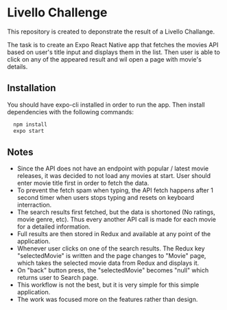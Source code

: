 
# Livello Challenge

This repository is created to deponstrate the result of a Livello Challange. 

The task is to create an Expo React Native app that fetches the movies API based on user's title input and displays them in the list. Then user is able to click on any of the appeared result and wil open a page with movie's details.


## Installation

You should have expo-cli installed in order to run the app.
Then install dependencies with the following commands:

```bash
  npm install
  expo start
```


    
## Notes

- Since the API does not have an endpoint with popular / latest movie releases, it was decided to not load any movies at start. User should enter movie title first in order to fetch the data.
- To prevent the fetch spam when typing, the API fetch happens after 1 second timer when users stops typing and resets on keyboard interraction.
- The search results first fetched, but the data is shortoned (No ratings, movie genre, etc). Thus every another API call is made for each movie for a detailed information.
- Full results are then stored in Redux and available at any point of the application.
- Whenever user clicks on one of the search results. The Redux key "selectedMovie" is written and the page changes to "Movie" page, which takes the selected movie data from Redux and displays it.
- On "back" button press, the "selectedMovie" becomes "null" which returns user to Search page.
- This workflow is not the best, but it is very simple for this simple application.
- The work was focused more on the features rather than design.